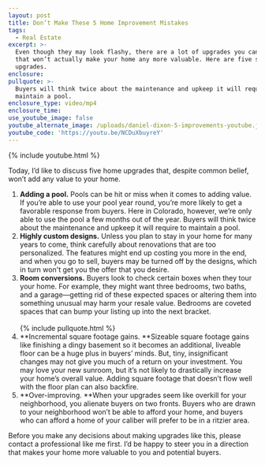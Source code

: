 ```yaml
---
layout: post
title: Don’t Make These 5 Home Improvement Mistakes
tags:
  - Real Estate
excerpt: >-
  Even though they may look flashy, there are a lot of upgrades you can make
  that won’t actually make your home any more valuable. Here are five such
  upgrades.
enclosure:
pullquote: >-
  Buyers will think twice about the maintenance and upkeep it will require to
  maintain a pool.
enclosure_type: video/mp4
enclosure_time:
use_youtube_image: false
youtube_alternate_image: /uploads/daniel-dixon-5-improvements-youtube.jpg
youtube_code: 'https://youtu.be/NCDuXbuyreY'
---
```



{% include youtube.html %}

Today, I’d like to discuss five home upgrades that, despite common belief, won’t add any value to your home.

1. **Adding a pool.** Pools can be hit or miss when it comes to adding value. If you’re able to use your pool year round, you’re more likely to get a favorable response from buyers. Here in Colorado, however, we’re only able to use the pool a few months out of the year. Buyers will think twice about the maintenance and upkeep it will require to maintain a pool.
2. **Highly custom designs.** Unless you plan to stay in your home for many years to come, think carefully about renovations that are too personalized. The features might end up costing you more in the end, and when you go to sell, buyers may be turned off by the designs, which in turn won't get you the offer that you desire.&nbsp;
3. **Room conversions.** Buyers look to check certain boxes when they tour your home. For example, they might want three bedrooms, two baths, and a garage—getting rid of these expected spaces or altering them into something unusual may harm your resale value. Bedrooms are coveted spaces that can bump your listing up into the next bracket.<br><br>{% include pullquote.html %}
4. **Incremental square footage gains.&nbsp;**Sizeable square footage gains like finishing a dingy basement so it becomes an additional, liveable floor can be a huge plus in buyers’ minds. But, tiny, insignificant changes may not give you much of a return on your investment. You may love your new sunroom, but it’s not likely to drastically increase your home’s overall value. Adding square footage that doesn’t flow well with the floor plan can also backfire.
5. **Over-improving.&nbsp;**When your upgrades seem like overkill for your neighborhood, you alienate buyers on two fronts. Buyers who are drawn to your neighborhood won’t be able to afford your home, and buyers who can afford a home of your caliber will prefer to be in a ritzier area.

Before you make any decisions about making upgrades like this, please contact a professional like me first. I’d be happy to steer you in a direction that makes your home more valuable to you and potential buyers.